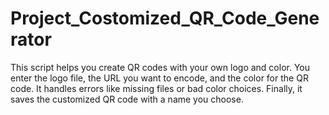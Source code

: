 # Project_Costomized_QR_Code_Generator
This script helps you create QR codes with your own logo and color. You enter the logo file, the URL you want to encode, and the color for the QR code. It handles errors like missing files or bad color choices. Finally, it saves the customized QR code with a name you choose.
